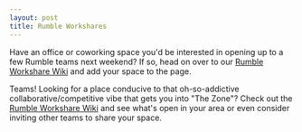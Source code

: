 ```yaml
---
layout: post
title: Rumble Workshares
---
```


Have an office or coworking space you'd be interested in opening up to a few Rumble teams next weekend?  If so, head on over to our <a href="http://rumble-workshare.wikispaces.com/">Rumble Workshare Wiki</a> and add your space to the page.

Teams!  Looking for a place conducive to that oh-so-addictive collaborative/competitive vibe that gets you into "The Zone"?  Check out the <a href="http://rumble-workshare.wikispaces.com/">Rumble Workshare Wiki</a> and see what's open in your area or even consider inviting other teams to share your space.


